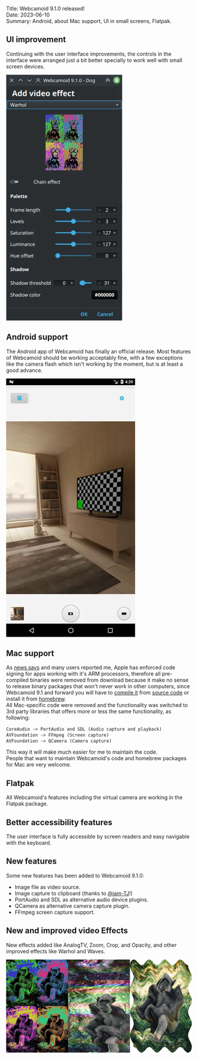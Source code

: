 Title: Webcamoid 9.1.0 released!  
Date: 2023-06-10  
Summary: Android, about Mac support, UI in small screens, Flatpak.  

## UI improvement

Continuing with the user interface improvements, the controls in the interface were arranged just a bit better specially to work well with small screen devices.

<div class="img-preview">
    <a href="/images/20230610-1/00%20-%20Webcamoid%20in%20small%20screens.webp">
        <img src="/images/20230610-1/00%20-%20Webcamoid%20in%20small%20screens.webp" alt="Webcamoid in small screens" title="Webcamoid in small screens" />
    </a>
</div>

## Android support

The Android app of Webcamoid has finally an official release. Most features of Webcamoid should be working acceptably fine, with a few exceptions like the camera flash which isn't working by the moment, but is at least a good advance.

<div class="img-preview">
    <a href="/images/20230610-1/01%20-%20Android.webp">
        <img src="/images/20230610-1/01%20-%20Android.webp" alt="Android" title="Android" />
    </a>
</div>

## Mac support

As [news says](https://eclecticlight.co/2020/08/22/apple-silicon-macs-will-require-signed-code/) and many users reported me, Apple has enforced code signing for apps working with it's ARM processors, therefore all pre-compiled binaries were removed from download because it make no sense to release binary packages that won't never work in other computers, since Webcamoid 9.1 and forward you will have to [compile it](https://github.com/webcamoid/webcamoid/wiki/Build-and-install-in-Mac) from [source code](https://github.com/webcamoid/webcamoid) or install it from [homebrew](https://brew.sh/).  
All Mac-specific code were removed and the functionality was switched to 3rd party libraries that offers more or less the same functionality, as following:

```
CoreAudio -> PortAudio and SDL (Audio capture and playback)
AVFoundation -> FFmpeg (Screen capture)
AVFoundation -> QCamera (Camera capture)
```

This way it will make much easier for me to maintain the code.  
People that want to maintain Webcamoid's code and homebrew packages for Mac are very welcome.  

## Flatpak

All Webcamoid's features including the virtual camera are working in the Flatpak package.

## Better accessibility features

The user interface is fully accessible by screen readers and easy navigable with the keyboard.

## New features

Some new features has been added to Webcamoid 9.1.0:

- Image file as video source.
- Image capture to clipboard (thanks to [@iam-TJ](https://github.com/iam-TJ)!)
- PortAudio and SDL as alternative audio device plugins.
- QCamera as alternative camera capture plugin.
- FFmpeg screen capture support.

## New and improved video Effects

New effects added like AnalogTV, Zoom, Crop, and Opacity, and other improved effects like Warhol and Waves.

<div class="img-preview">
    <a href="/images/20230610-1/02%20-%20Video%20effects.webp">
        <img src="/images/20230610-1/02%20-%20Video%20effects.webp" alt="Video effects" title="Video effects" />
    </a>
</div>
